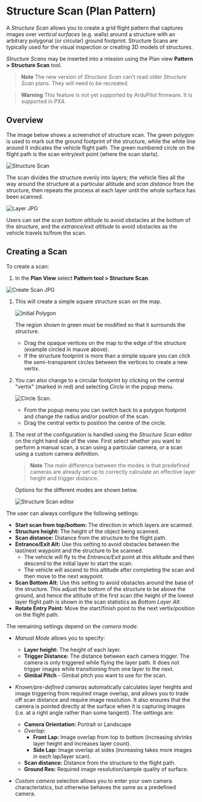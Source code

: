 # Structure Scan (Plan Pattern)

A *Structure Scan* allows you to create a grid flight pattern that captures images over *vertical surfaces* (e.g. walls) around a structure with an arbitrary polygonal (or circular) ground footprint.
Structure Scans are typically used for the visual inspection or creating 3D models of structures.

*Structure Scans* may be inserted into a mission using the Plan view **Pattern > Structure Scan** tool.

> **Note** The new version of *Structure Scan* can't read older *Structure Scan* plans. They will need to be recreated.

<span></span>
> **Warning** This feature is not yet supported by ArduPilot firmware.
  It is supported in PX4.


## Overview

The image below shows a screenshot of structure scan.
The green polygon is used to mark out the ground footprint of the structure, while the white line around it indicates the vehicle flight path.
The green numbered circle on the flight path is the scan entry/exit point (where the scan starts).

![Structure Scan](../../assets/plan/structure_scan_v2/StructureScan.jpg)

The scan divides the structure evenly into layers; the vehicle flies all the way around the structure at a particular altitude and *scan distance* from the structure, then repeats the process at each layer until the whole surface has been scanned.

![Layer JPG](../../assets/plan/structure_scan_v2/layers.jpg)

Users can set the *scan bottom altitude* to avoid obstacles at the bottom of the structure, and the *extrance/exit altitude* to avoid obstacles as the vehicle travels to/from the scan.

## Creating a Scan

To create a scan:
1. In the **Plan View** select **Pattern tool > Structure Scan**.

  ![Create Scan JPG](../../assets/plan/structure_scan_v2/create_scan.jpg)
  
1. This will create a simple square structure scan on the map.

   ![Initial Polygon](../../assets/plan/structure_scan_v2/initial_polygon_scan.jpg)
   
   The region shown in green must be modified so that it surrounds the structure.
   - Drag the opaque vertices on the map to the edge of the structure (example circled in mauve above). 
   - If the structure footprint is more than a simple square you can click the semi-transparent circles between the vertices to create a new vertix.

1. You can also change to a circular footprint by clicking on the central "vertix" (marked in red) and selecting *Circle* in the popup menu.

   ![Circle Scan](../../assets/plan/structure_scan_v2/circle_scan.jpg).
   
   - From the popup menu you can switch back to a polygon footprint and change the radius and/or position of the scan.
   - Drag the central vertix to position the centre of the circle. 

1. The rest of the configuration is handled using the *Structure Scan* editor on the right hand side of the view. 
   First select whether you want to perform a manual scan, a scan using a particular camera, or a scan using a custom camera definition.
   
   > **Note** The main difference between the modes is that predefined cameras are already set up to correctly calculate an effective layer height and trigger distance.
   
   Options for the different modes are shown below.

   ![Structure Scan editor](../../assets/plan/structure_scan_v2/editor_options.jpg)

The user can always configure the following settings:
- **Start scan from top/bottom:** The direction in which layers are scanned.
- **Structure height:** The height of the object being scanned.
- **Scan distance:** Distance from the structure to the flight path.
- **Entrance/Exit Alt:** Use this setting to avoid obstacles between the last/next waypoint and the structure to be scanned. 
  - The vehicle will fly to the *Entrance/Exit* point at this altitude and then descend to the initial layer to start the scan. 
  - The vehicle will ascend to this altitude after completing the scan and then move to the next waypoint.
- **Scan Bottom Alt:** Use this setting to avoid obstacles around the base of the structure.
  This adjust the bottom of the structure to be above the ground, and hence the altitude of the first scan
  (the height of the lowest layer flight path is shown in the scan statistics as *Bottom Layer Alt*.
- **Rotate Entry Point:** Move the start/finish point to the next vertix/position on the flight path.
  
The remaining settings depend on the *camera mode*:
- *Manual Mode* allows you to specify:
  - **Layer height:** The height of each layer.
  - **Trigger Distance:** The distance between each camera trigger.
    The camera is only triggered while flying the layer path.
    It does not trigger images while transitioning from one layer to the next.
  - **Gimbal Pitch** - Gimbal pitch you want to use for the scan.
- *Known/pre-defined cameras* automatically calculates layer heights and image triggering from required image overlap, and allows you to trade off scan distance and require image resolution.
  It also ensures that the camera is pointed directly at the surface when it is capturing images (i.e. at a right angle rather than some tangent).
  The settings are:
  - **Camera Orientation:** Portrait or Landscape
  - *Overlap*: 
    - **Front Lap:** Image overlap from top to bottom (increasing shrinks layer height and increases layer count).
    - **Side Lap:** Image overlap at sides (increasing takes more images in each lap/layer scan).
  - **Scan distance:** Distance from the structure to the flight path.
  - **Ground Res:** Required image resolution/sample quality of surface.

- *Custom camera* selection allows you to enter your own camera characteristics, but otherwise behaves the same as a predefined camera.
